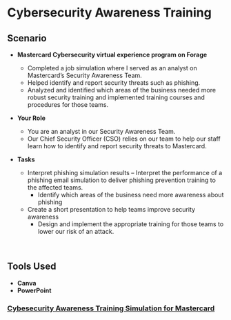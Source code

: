 <h1>Cybersecurity Awareness Training</h1>

<h2>Scenario</h2>

- <b>Mastercard Cybersecurity virtual experience program on Forage </b>
  - Completed a job simulation where I served as an analyst on Mastercard’s Security Awareness Team.
  - Helped identify and report security threats such as phishing.
  - Analyzed and identified which areas of the business needed more robust security training and implemented training courses and procedures for those teams.

- <b>Your Role</b>
  - You are an analyst in our Security Awareness Team.
  - Our Chief Security Officer (CSO) relies on our team to help our staff learn how to identify and report security threats to Mastercard.

- <b>Tasks</b>
  - Interpret phishing simulation results – Interpret the performance of a phishing email simulation to deliver phishing prevention training to the affected teams.
    - Identify which areas of the business need more awareness about phishing
  - Create a short presentation to help teams improve security awareness 
    -	Design and implement the appropriate training for those teams to lower our risk of an attack.
          
<br />

<h2>Tools Used</h2>

  - <b>Canva</b>
  - <b>PowerPoint</b> 

<h3><a href="https://github.com/arielbethea/CybersecurityAwarenessTraining/blob/main/Ariel%20Bethea%20-%20Mastercard%20Phishing%20Awareness%20Presentation.pdf" align="left">Cybesecurity Awareness Training Simulation for Mastercard</a></h3>
</p>









<!--
 ```diff
- text in red
+ text in green
! text in orange
# text in gray
@@ text in purple (and bold)@@
```
--!>
